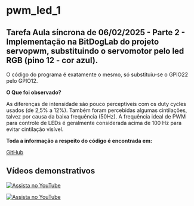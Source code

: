 # pwm_led_1

## Tarefa Aula síncrona de 06/02/2025 - Parte 2 - Implementação na BitDogLab do projeto servopwm, substituindo o servomotor pelo led RGB (pino 12 - cor azul).

O código do programa é exatamente o mesmo, só substituiu-se o GPIO22 pelo GPIO12.

**O Que foi observado?**

As diferenças de intensidade são pouco perceptíveis com os duty cycles usados (de 2,5% a 12%).
Também foram percebidas algumas cintilações, talvez por causa da baixa frequência (50Hz). A frequência ideal de PWM para controle de LEDs é geralmente considerada acima de 100 Hz para evitar cintilação visível.

**Toda a informação a respeito do código é encontrada em:**

[GitHub](https://github.com/antoniolouro/servo_pwm)

## Vídeos demonstrativos

[![Assista no YouTube](https://img.youtube.com/vi/AE4oXClc_3g/maxresdefault.jpg)](https://youtu.be/AE4oXClc_3g)



[![Assista no YouTube](https://img.youtube.com/vi/Q9dCD4Umuz8/maxresdefault.jpg)](https://youtu.be/Q9dCD4Umuz8)


